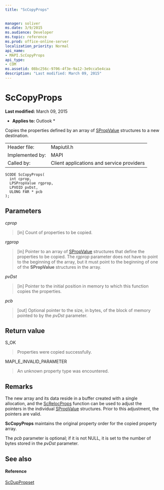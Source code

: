 ```yaml
---
title: "ScCopyProps"
 
 
manager: soliver
ms.date: 3/9/2015
ms.audience: Developer
ms.topic: reference
ms.prod: office-online-server
localization_priority: Normal
api_name:
- MAPI.ScCopyProps
api_type:
- COM
ms.assetid: 08bc256c-9706-4f3e-9a12-3e9cca5e4caa
description: "Last modified: March 09, 2015"
---
```


# ScCopyProps

 **Last modified:** March 09, 2015 
  
 * **Applies to:** Outlook * 
  
Copies the properties defined by an array of [SPropValue](spropvalue.md) structures to a new destination. 
  
|||
|:-----|:-----|
|Header file:  <br/> |Mapiutil.h  <br/> |
|Implemented by:  <br/> |MAPI  <br/> |
|Called by:  <br/> |Client applications and service providers  <br/> |
   
```
SCODE ScCopyProps(
  int cprop,
  LPSPropValue rgprop,
  LPVOID pvDst,
  ULONG FAR * pcb
);
```

## Parameters

 _cprop_
  
> [in] Count of properties to be copied. 
    
 _rgprop_
  
> [in] Pointer to an array of [SPropValue](spropvalue.md) structures that define the properties to be copied. The  _rgprop_ parameter does not have to point to the beginning of the array, but it must point to the beginning of one of the **SPropValue** structures in the array. 
    
 _pvDst_
  
> [in] Pointer to the initial position in memory to which this function copies the properties. 
    
 _pcb_
  
> [out] Optional pointer to the size, in bytes, of the block of memory pointed to by the  _pvDst_ parameter. 
    
## Return value

S_OK
  
> Properties were copied successfully.
    
MAPI_E_INVALID_PARAMETER
  
> An unknown property type was encountered.
    
## Remarks

The new array and its data reside in a buffer created with a single allocation, and the [ScRelocProps](screlocprops.md) function can be used to adjust the pointers in the individual [SPropValue](spropvalue.md) structures. Prior to this adjustment, the pointers are valid. 
  
 **ScCopyProps** maintains the original property order for the copied property array. 
  
The  _pcb_ parameter is optional; if it is not NULL, it is set to the number of bytes stored in the  _pvDst_ parameter. 
  
## See also

#### Reference

[ScDupPropset](scduppropset.md)

